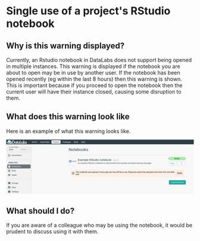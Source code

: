 
# Single use of a project's RStudio notebook #

## Why is this warning displayed? ##

Currently, an Rstudio notebook in DataLabs does not support being opened in multiple
instances.  This warning is displayed if the notebook you are about to open may be
in use by another user.  If the notebook has been opened recently (eg within the last
8 hours) then this warning is shown.  This is important because if you proceed
to open the notebook then the current user will have their instance closed, causing
some disruption to them.

## What does this warning look like ##

Here is an example of what this warning looks like.

![rstudio recently opened warning](../../img/rstudio-recently-opened-warning.png "rstudio recently opened warning")

## What should I do? ##

If you are aware of a colleague who may be using the notebook, it would be prudent to
discuss using it with them.

